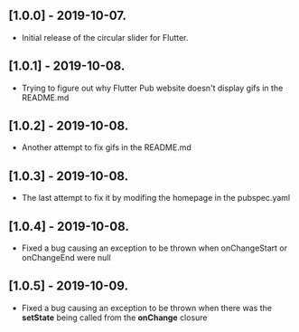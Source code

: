 ## [1.0.0] - 2019-10-07.

* Initial release of the circular slider for Flutter.

## [1.0.1] - 2019-10-08.

* Trying to figure out why Flutter Pub website doesn't display gifs in the README.md

## [1.0.2] - 2019-10-08.

* Another attempt to fix gifs in the README.md

## [1.0.3] - 2019-10-08.

* The last attempt to fix it by modifing the homepage in the pubspec.yaml

## [1.0.4] - 2019-10-08.

* Fixed a bug causing an exception to be thrown when onChangeStart or onChangeEnd were null

## [1.0.5] - 2019-10-09.

* Fixed a bug causing an exception to be thrown when there was the **setState** being called from the **onChange** closure
